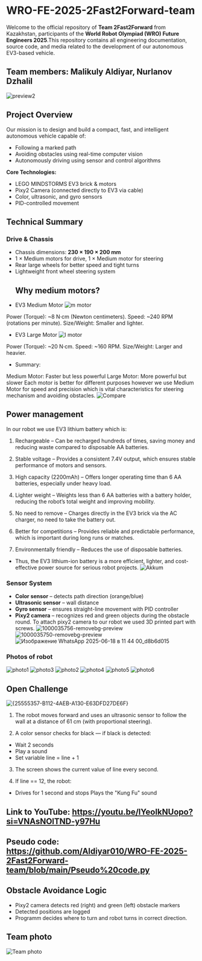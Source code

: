 # WRO-FE-2025-2Fast2Forward-team
Welcome to the official repository of **Team 2Fast2Forward** from Kazakhstan, participants of the **World Robot Olympiad (WRO) Future Engineers 2025**.This repository contains all engineering documentation, source code, and media related to the development of our autonomous EV3-based vehicle. 
## Team members: Malikuly Aldiyar, Nurlanov Dzhalil

![preview2](https://github.com/user-attachments/assets/a29509b0-afce-4198-8052-537fa538f86d)

## Project Overview

Our mission is to design and build a compact, fast, and intelligent autonomous vehicle capable of:

- Following a marked path
- Avoiding obstacles using real-time computer vision
- Autonomously driving using sensor and control algorithms

**Core Technologies:**
- LEGO MINDSTORMS EV3 brick & motors
- Pixy2 Camera (connected directly to EV3 via cable)
- Color, ultrasonic, and gyro sensors
- PID-controlled movement

## Technical Summary

### Drive & Chassis

- Chassis dimensions: **230 × 190 × 200 mm**
- 1 × Medium motors for drive, 1 × Medium motor for steering
- Rear large wheels for better speed and tight turns
- Lightweight front wheel steering system
  ## Why medium motors?
- EV3 Medium Motor
![m motor](https://github.com/user-attachments/assets/19fe0448-3ddf-4de9-929a-c16c0d89444e)

Power (Torque): ~8 N·cm (Newton centimeters). 
Speed: ~240 RPM (rotations per minute). 
Size/Weight: Smaller and lighter. 

- EV3 Large Motor
![l motor](https://github.com/user-attachments/assets/d86e9a87-0c56-4965-ab5f-10c92d2f1292)

Power (Torque): ~20 N·cm. 
Speed: ~160 RPM. 
Size/Weight: Larger and heavier.

- Summary:

Medium Motor: Faster but less powerful
Large Motor: More powerful but slower
Each motor is better for different purposes however we use Medium Motor for speed and precision which is vital characteristics for steering mechanism and avoiding obstacles.
![Compare](https://github.com/user-attachments/assets/f507339e-7dce-4c3c-ac42-29122630327d)

## Power management

In our robot we use EV3 lithium battery which is:
1. Rechargeable – Can be recharged hundreds of times, saving money and reducing waste compared to disposable AA batteries.
2. Stable voltage – Provides a consistent 7.4V output, which ensures stable performance of motors and sensors.

3. High capacity (2200mAh) – Offers longer operating time than 6 AA batteries, especially under heavy load.

4. Lighter weight – Weights less than 6 AA batteries with a battery holder, reducing the robot’s total weight and improving mobility.

5. No need to remove – Charges directly in the EV3 brick via the AC charger, no need to take the battery out.

6. Better for competitions – Provides reliable and predictable performance, which is important during long runs or matches.

7. Environmentally friendly – Reduces the use of disposable batteries.
- Thus, the EV3 lithium-ion battery is a more efficient, lighter, and cost-effective power source for serious robot projects.
![Akkum](https://github.com/user-attachments/assets/00a34278-78ce-4b32-a8b1-bfac66677113)

### Sensor System

- **Color sensor** – detects path direction (orange/blue)
- **Ultrasonic sensor** – wall distance
- **Gyro sensor** – ensures straight-line movement with PID controller
- **Pixy2 camera** – recognizes red and green objects during the obstacle round. To attach pixy2 camera to our robot we used 3D printed part with screws.
  ![1000035756-removebg-preview](https://github.com/user-attachments/assets/0c7779d3-c72b-40cf-89f1-c1e6c32e2fe0)
![1000035750-removebg-preview](https://github.com/user-attachments/assets/d70aefff-0f34-40ee-a10f-3468e6f966e4)
![Изображение WhatsApp 2025-06-18 в 11 44 00_d8b6d015](https://github.com/user-attachments/assets/eadbe5ee-fb04-43c9-b5f6-920481468911)

### Photos of robot
![photo1](https://github.com/user-attachments/assets/88275ad2-432f-4e03-a3fd-e1ecc41c92a8)
![photo3](https://github.com/user-attachments/assets/c06869b0-6ebe-4701-b5a8-91e420653d27)
![photo2](https://github.com/user-attachments/assets/53c9a823-8810-4864-bd32-61579632f31f)
![photo4](https://github.com/user-attachments/assets/8ff3bd48-07a2-4f93-8a78-e4a726ca3f4b)
![photo5](https://github.com/user-attachments/assets/488bd7d0-920f-470d-a573-8f7b915256e4)
![photo6](https://github.com/user-attachments/assets/41b5eede-4352-4352-9438-da3a8381cb4e)

## Open Challenge
![{25555357-B112-4AEB-A130-E63DFD27DE6F}](https://github.com/user-attachments/assets/1131fb5d-a43f-4af9-b7d4-89e1067f62b9)
1. The robot moves forward and uses an ultrasonic sensor to follow the wall at a distance of 61 cm (with proportional steering).

2. A color sensor checks for black — if black is detected:
- Wait 2 seconds
- Play a sound
- Set variable line = line + 1

3. The screen shows the current value of line every second.

4. If line == 12, the robot:
- Drives for 1 second and stops
Plays the "Kung Fu" sound
## Link to YouTube: https://youtu.be/lYeoIkNUopo?si=VNAsNOlTND-y97Hu
## Pseudo code: https://github.com/Aldiyar010/WRO-FE-2025-2Fast2Forward-team/blob/main/Pseudo%20code.py
## Obstacle Avoidance Logic

- Pixy2 camera detects red (right) and green (left) obstacle markers
- Detected positions are logged
- Programm decides where to turn and robot turns in correct direction.

## Team photo
![Team photo](https://github.com/user-attachments/assets/e525b1ea-c73b-4389-8844-296973a7db4d)
